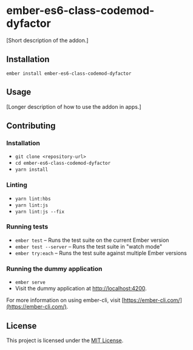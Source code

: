 ember-es6-class-codemod-dyfactor
==============================================================================

[Short description of the addon.]

Installation
------------------------------------------------------------------------------

```
ember install ember-es6-class-codemod-dyfactor
```


Usage
------------------------------------------------------------------------------

[Longer description of how to use the addon in apps.]


Contributing
------------------------------------------------------------------------------

### Installation

* `git clone <repository-url>`
* `cd ember-es6-class-codemod-dyfactor`
* `yarn install`

### Linting

* `yarn lint:hbs`
* `yarn lint:js`
* `yarn lint:js --fix`

### Running tests

* `ember test` – Runs the test suite on the current Ember version
* `ember test --server` – Runs the test suite in "watch mode"
* `ember try:each` – Runs the test suite against multiple Ember versions

### Running the dummy application

* `ember serve`
* Visit the dummy application at [http://localhost:4200](http://localhost:4200).

For more information on using ember-cli, visit [https://ember-cli.com/](https://ember-cli.com/).

License
------------------------------------------------------------------------------

This project is licensed under the [MIT License](LICENSE.md).
